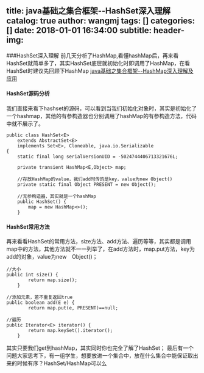 title: java基础之集合框架--HashSet深入理解
catalog: true
author: wangmj
tags: []
categories: []
date: 2018-01-01 16:34:00
subtitle:
header-img:
---
###HashSet深入理解
前几天分析了HashMap,看懂hashMap后，再来看HashSet就简单多了，其实HashSet底层就初始化时即调用了HashMap，在看HashSet时建议先回顾下HashMap
[ java基础之集合框架--HashMap深入理解及应用](http://blog.csdn.net/wmj765/article/details/78427680)

#### HashSet源码分析
我们直接来看下hashset的源码，可以看到当我们初始化对象时，其实是初始化了一个hashmap，其他的有参构造器也分别调用了hashMap的有参构造方法，代码中就不展示了。

```
public class HashSet<E>
    extends AbstractSet<E>
    implements Set<E>, Cloneable, java.io.Serializable
{
    static final long serialVersionUID = -5024744406713321676L;

    private transient HashMap<E,Object> map;

    //存放HashMap的value，我们add时传的是key，value为new Object()
    private static final Object PRESENT = new Object();

    //无参构造器，其实就是一个hashMap
    public HashSet() {
        map = new HashMap<>();
    }
```
#### HashSet常用方法
再来看看HashSet的常用方法，size方法、add方法、遍历等等，其实都是调用map中的方法，其他方法就不一一列举了，在add方法时，map.put方法，key为add的对象，value为new　Object()；

```
//大小
public int size() {
        return map.size();
    }
    
//添加元素，若不重复返回true
public boolean add(E e) {
        return map.put(e, PRESENT)==null;

//遍历
public Iterator<E> iterator() {
        return map.keySet().iterator();
    }
```

其实只要我们get到hashMap，其实同时你也完全了解了HashSet；
最后有一个问题大家思考下，有一组学生，想要放进一个集合中，放在什么集合中能保证取出来的时候有序？HashSet/HashMap可以么